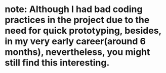 # note: Although I had bad coding practices in the project due to the need for quick prototyping, besides, in my very early career(around 6 months), nevertheless, you might still find this interesting.
